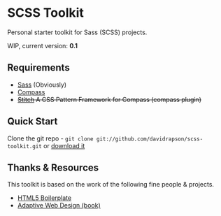 # SCSS Toolkit

Personal starter toolkit for Sass (SCSS) projects.

WIP, current version: **0.1**

## Requirements

* [Sass](http://sass-lang.com/) (Obviously)
* [Compass](http://compass-style.org/)
* <del>[Stitch](http://stitchcss.com/) A CSS Pattern Framework for Compass (compass plugin)</del>

## Quick Start

Clone the git repo - `git clone git://github.com/davidrapson/scss-toolkit.git` or [download it](https://github.com/davidrapson/scss-toolkit/zipball/master)

## Thanks & Resources

This toolkit is based on the work of the following fine people & projects.

- [HTML5 Boilerplate](https://github.com/h5bp/html5-boilerplate)
- [Adaptive Web Design (book)](http://easy-readers.net/)